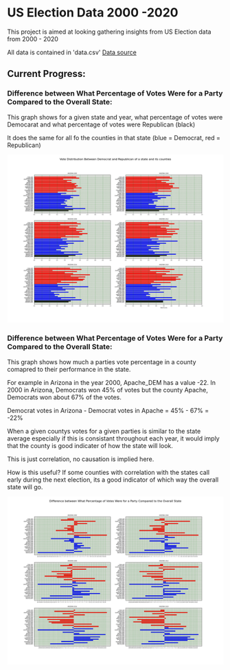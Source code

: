 # US Election Data 2000 -2020
This project is aimed at looking gathering insights from US Election data from 2000 - 2020

All data is contained in 'data.csv'
[Data source](https://dataverse.harvard.edu/dataset.xhtml?persistentId=doi:10.7910/DVN/VOQCHQ)

## Current Progress:

### Difference between What Percentage of Votes Were for a Party Compared to the Overall State:
This graph shows for a given state and year, what percentage of votes were Democarat and what percentage of votes were Republican (black)

It does the same for all fo the counties in that state (blue = Democrat, red = Republican)


![Figure 1](https://github.com/ahhossain/president/blob/main/Figure_1.png)

### Difference between What Percentage of Votes Were for a Party Compared to the Overall State:
This graph shows how much a parties vote percentage in a county comapred to their performance in the state.

For example in Arizona in the year 2000, Apache_DEM has a value -22. In 2000 in Arizona, Democrats won 45% of votes but the county Apache, Democrats won about 67% of the votes.

Democrat votes in Arizona - Democrat votes in Apache = 45% - 67% = -22%

When a given countys votes for a given parties is similar to the state average especially if this is consistant throughout each year, it would imply that the county is good indicater of how the state will look.

This is just correlation, no causation is implied here.

How is this useful? If some counties with correlation with the states call early during the next election, its a good indicator of which way the overall state will go.


![Figure 2](https://github.com/ahhossain/president/blob/main/Figure_2.png)
